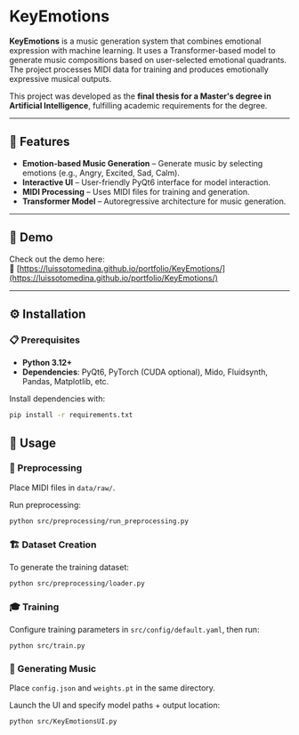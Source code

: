 # KeyEmotions  

**KeyEmotions** is a music generation system that combines emotional expression with machine learning. It uses a Transformer-based model to generate music compositions based on user-selected emotional quadrants. The project processes MIDI data for training and produces emotionally expressive musical outputs.  

This project was developed as the **final thesis for a Master's degree in Artificial Intelligence**, fulfilling academic requirements for the degree.  

---

## 🎹 Features  
- **Emotion-based Music Generation** – Generate music by selecting emotions (e.g., Angry, Excited, Sad, Calm).  
- **Interactive UI** – User-friendly PyQt6 interface for model interaction.  
- **MIDI Processing** – Uses MIDI files for training and generation.  
- **Transformer Model** – Autoregressive architecture for music generation.  

---

## 🎥 Demo  
Check out the demo here:  
🔗 [https://luissotomedina.github.io/portfolio/KeyEmotions/](https://luissotomedina.github.io/portfolio/KeyEmotions/)  

---

## ⚙️ Installation  

### 📋 Prerequisites  
- **Python 3.12+**  
- **Dependencies**: PyQt6, PyTorch (CUDA optional), Mido, Fluidsynth, Pandas, Matplotlib, etc.  

Install dependencies with:  
```bash
pip install -r requirements.txt
```

## 🚀 Usage

### 🔄 Preprocessing
Place MIDI files in `data/raw/`.

Run preprocessing:

```bash
python src/preprocessing/run_preprocessing.py
```

### 🏗️ Dataset Creation
To generate the training dataset:

```bash
python src/preprocessing/loader.py
```

### 🎓 Training
Configure training parameters in `src/config/default.yaml`, then run:

```bash
python src/train.py
```

### 🎵 Generating Music
Place `config.json` and `weights.pt` in the same directory.

Launch the UI and specify model paths + output location:

```bash
python src/KeyEmotionsUI.py
```


